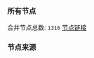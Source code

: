 ### 所有节点
合并节点总数: `1316`
[节点链接](https://raw.githubusercontent.com/rzhy1/11/master/sub/sub_merge_base64.txt)

### 节点来源